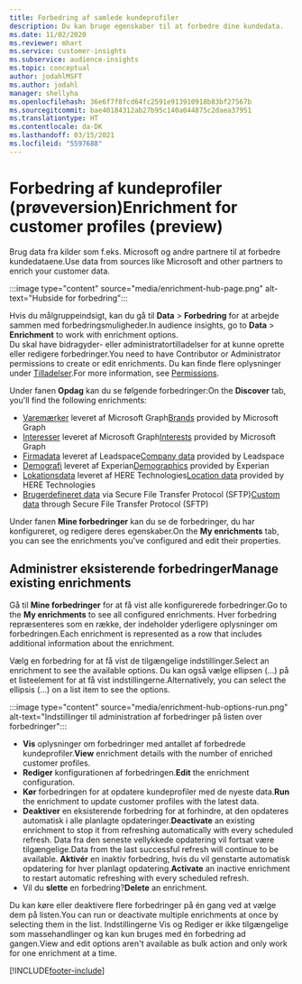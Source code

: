 ```yaml
---
title: Forbedring af samlede kundeprofiler
description: Du kan bruge egenskaber til at forbedre dine kundedata.
ms.date: 11/02/2020
ms.reviewer: mhart
ms.service: customer-insights
ms.subservice: audience-insights
ms.topic: conceptual
author: jodahlMSFT
ms.author: jodahl
manager: shellyha
ms.openlocfilehash: 36e6f7f8fcd64fc2591e913910918b83bf27567b
ms.sourcegitcommit: bae40184312ab27b95c140a044875c2daea37951
ms.translationtype: HT
ms.contentlocale: da-DK
ms.lasthandoff: 03/15/2021
ms.locfileid: "5597688"
---
```

# <a name="enrichment-for-customer-profiles-preview"></a><span data-ttu-id="2dfe8-103">Forbedring af kundeprofiler (prøveversion)</span><span class="sxs-lookup"><span data-stu-id="2dfe8-103">Enrichment for customer profiles (preview)</span></span>

<span data-ttu-id="2dfe8-104">Brug data fra kilder som f.eks. Microsoft og andre partnere til at forbedre kundedataene.</span><span class="sxs-lookup"><span data-stu-id="2dfe8-104">Use data from sources like Microsoft and other partners to enrich your customer data.</span></span>

:::image type="content" source="media/enrichment-hub-page.png" alt-text="Hubside for forbedring":::

<span data-ttu-id="2dfe8-106">Hvis du målgruppeindsigt, kan du gå til **Data** > **Forbedring** for at arbejde sammen med forbedringsmuligheder.</span><span class="sxs-lookup"><span data-stu-id="2dfe8-106">In audience insights, go to **Data** > **Enrichment** to work with enrichment options.</span></span>    
<span data-ttu-id="2dfe8-107">Du skal have bidragyder- eller administratortilladelser for at kunne oprette eller redigere forbedringer.</span><span class="sxs-lookup"><span data-stu-id="2dfe8-107">You need to have Contributor or Administrator permissions to create or edit enrichments.</span></span> <span data-ttu-id="2dfe8-108">Du kan finde flere oplysninger under [Tilladelser](permissions.md).</span><span class="sxs-lookup"><span data-stu-id="2dfe8-108">For more information, see [Permissions](permissions.md).</span></span>

<span data-ttu-id="2dfe8-109">Under fanen **Opdag** kan du se følgende forbedringer:</span><span class="sxs-lookup"><span data-stu-id="2dfe8-109">On the **Discover** tab, you'll find the following enrichments:</span></span>

- <span data-ttu-id="2dfe8-110">[Varemærker](enrichment-microsoft-graph.md) leveret af Microsoft Graph</span><span class="sxs-lookup"><span data-stu-id="2dfe8-110">[Brands](enrichment-microsoft-graph.md) provided by Microsoft Graph</span></span>
- <span data-ttu-id="2dfe8-111">[Interesser](enrichment-microsoft-graph.md) leveret af Microsoft Graph</span><span class="sxs-lookup"><span data-stu-id="2dfe8-111">[Interests](enrichment-microsoft-graph.md) provided by Microsoft Graph</span></span>
- <span data-ttu-id="2dfe8-112">[Firmadata](enrichment-leadspace.md) leveret af Leadspace</span><span class="sxs-lookup"><span data-stu-id="2dfe8-112">[Company data](enrichment-leadspace.md) provided by Leadspace</span></span>
- <span data-ttu-id="2dfe8-113">[Demografi](enrichment-experian.md) leveret af Experian</span><span class="sxs-lookup"><span data-stu-id="2dfe8-113">[Demographics](enrichment-experian.md) provided by Experian</span></span>
- <span data-ttu-id="2dfe8-114">[Lokationsdata](enrichment-here.md) leveret af HERE Technologies</span><span class="sxs-lookup"><span data-stu-id="2dfe8-114">[Location data](enrichment-here.md) provided by HERE Technologies</span></span>
- <span data-ttu-id="2dfe8-115">[Brugerdefineret data](enrichment-SFTP-custom-import.md) via Secure File Transfer Protocol (SFTP)</span><span class="sxs-lookup"><span data-stu-id="2dfe8-115">[Custom data](enrichment-SFTP-custom-import.md) through Secure File Transfer Protocol (SFTP)</span></span>

<span data-ttu-id="2dfe8-116">Under fanen **Mine forbedringer** kan du se de forbedringer, du har konfigureret, og redigere deres egenskaber.</span><span class="sxs-lookup"><span data-stu-id="2dfe8-116">On the **My enrichments** tab, you can see the enrichments you've configured and edit their properties.</span></span>

## <a name="manage-existing-enrichments"></a><span data-ttu-id="2dfe8-117">Administrer eksisterende forbedringer</span><span class="sxs-lookup"><span data-stu-id="2dfe8-117">Manage existing enrichments</span></span>

<span data-ttu-id="2dfe8-118">Gå til **Mine forbedringer** for at få vist alle konfigurerede forbedringer.</span><span class="sxs-lookup"><span data-stu-id="2dfe8-118">Go to the **My enrichments** to see all configured enrichments.</span></span> <span data-ttu-id="2dfe8-119">Hver forbedring repræsenteres som en række, der indeholder yderligere oplysninger om forbedringen.</span><span class="sxs-lookup"><span data-stu-id="2dfe8-119">Each enrichment is represented as a row that includes additional information about the enrichment.</span></span>

<span data-ttu-id="2dfe8-120">Vælg en forbedring for at få vist de tilgængelige indstillinger.</span><span class="sxs-lookup"><span data-stu-id="2dfe8-120">Select an enrichment to see the available options.</span></span> <span data-ttu-id="2dfe8-121">Du kan også vælge ellipsen (...) på et listeelement for at få vist indstillingerne.</span><span class="sxs-lookup"><span data-stu-id="2dfe8-121">Alternatively, you can select the ellipsis (...) on a list item to see the options.</span></span>

:::image type="content" source="media/enrichment-hub-options-run.png" alt-text="Indstillinger til administration af forbedringer på listen over forbedringer":::

- <span data-ttu-id="2dfe8-123">**Vis** oplysninger om forbedringer med antallet af forbedrede kundeprofiler.</span><span class="sxs-lookup"><span data-stu-id="2dfe8-123">**View** enrichment details with the number of enriched customer profiles.</span></span>
- <span data-ttu-id="2dfe8-124">**Rediger** konfigurationen af forbedringen.</span><span class="sxs-lookup"><span data-stu-id="2dfe8-124">**Edit** the enrichment configuration.</span></span>
- <span data-ttu-id="2dfe8-125">**Kør** forbedringen for at opdatere kundeprofiler med de nyeste data.</span><span class="sxs-lookup"><span data-stu-id="2dfe8-125">**Run** the enrichment to update customer profiles with the latest data.</span></span>
- <span data-ttu-id="2dfe8-126">**Deaktiver** en eksisterende forbedring for at forhindre, at den opdateres automatisk i alle planlagte opdateringer.</span><span class="sxs-lookup"><span data-stu-id="2dfe8-126">**Deactivate** an existing enrichment to stop it from refreshing automatically with every scheduled refresh.</span></span> <span data-ttu-id="2dfe8-127">Data fra den seneste vellykkede opdatering vil fortsat være tilgængelige.</span><span class="sxs-lookup"><span data-stu-id="2dfe8-127">Data from the last successful refresh will continue to be available.</span></span> <span data-ttu-id="2dfe8-128">**Aktivér** en inaktiv forbedring, hvis du vil genstarte automatisk opdatering for hver planlagt opdatering.</span><span class="sxs-lookup"><span data-stu-id="2dfe8-128">**Activate** an inactive enrichment to restart automatic refreshing with every scheduled refresh.</span></span>
- <span data-ttu-id="2dfe8-129">Vil du **slette** en forbedring?</span><span class="sxs-lookup"><span data-stu-id="2dfe8-129">**Delete** an enrichment.</span></span>

<span data-ttu-id="2dfe8-130">Du kan køre eller deaktivere flere forbedringer på én gang ved at vælge dem på listen.</span><span class="sxs-lookup"><span data-stu-id="2dfe8-130">You can run or deactivate multiple enrichments at once by selecting them in the list.</span></span> <span data-ttu-id="2dfe8-131">Indstillingerne Vis og Rediger er ikke tilgængelige som massehandlinger og kan kun bruges med én forbedring ad gangen.</span><span class="sxs-lookup"><span data-stu-id="2dfe8-131">View and edit options aren't available as bulk action and only work for one enrichment at a time.</span></span>


[!INCLUDE[footer-include](../includes/footer-banner.md)]